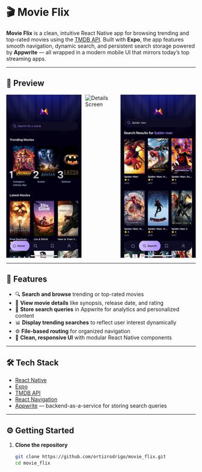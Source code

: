 # 🎬 Movie Flix

**Movie Flix** is a clean, intuitive React Native app for browsing trending and top-rated movies using the [TMDB API](https://www.themoviedb.org/documentation/api). Built with **Expo**, the app features smooth navigation, dynamic search, and persistent search storage powered by **Appwrite** — all wrapped in a modern mobile UI that mirrors today’s top streaming apps.

---

## 📱 Preview

<div style="display: flex; justify-content: space-between; gap: 10px;">

  <img src="assets/images/home.png" alt="Home Screen" width="200" />

  <img src="assets/images/details.png" alt="Details Screen" width="200" />

  <img src="assets/images/search.png" alt="Search Screen" width="200" />

</div>

---

## 🚀 Features

- 🔍 **Search and browse** trending or top-rated movies
- 📄 **View movie details** like synopsis, release date, and rating
- 💾 **Store search queries** in Appwrite for analytics and personalized content
- 📊 **Display trending searches** to reflect user interest dynamically
- ⚙️ **File-based routing** for organized navigation
- 🎨 **Clean, responsive UI** with modular React Native components

---

## 🛠 Tech Stack

- [React Native](https://reactnative.dev/)
- [Expo](https://expo.dev/)
- [TMDB API](https://www.themoviedb.org/)
- [React Navigation](https://reactnavigation.org/)
- [Appwrite](https://appwrite.io/) — backend-as-a-service for storing search queries

---

## ⚙️ Getting Started

1. **Clone the repository**

   ```bash
   git clone https://github.com/ortizrodrigo/movie_flix.git
   cd movie_flix
   ```
